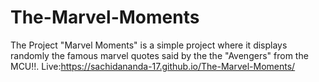 # The-Marvel-Moments
The Project "Marvel Moments" is a simple project where it displays randomly the famous marvel quotes said by the the "Avengers" from the MCU!!.
<span style="text-align:center">Live:https://sachidananda-17.github.io/The-Marvel-Moments/</span>
